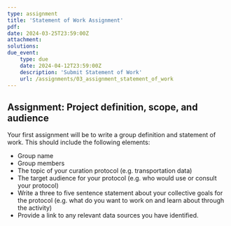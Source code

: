 ```yaml
---
type: assignment
title: 'Statement of Work Assignment'
pdf:
date: 2024-03-25T23:59:00Z
attachment:
solutions:
due_event:
    type: due
    date: 2024-04-12T23:59:00Z
    description: 'Submit Statement of Work'
    url: /assignments/03_assignment_statement_of_work
---
```

## Assignment: Project definition, scope, and audience
Your first assignment will be to write a group definition and statement of work. This should include the following elements:

- Group name
- Group members
- The topic of your curation protocol (e.g. transportation data)
- The target audience for your protocol (e.g. who would use or consult your protocol)
- Write a three to five sentence statement about your collective goals for the protocol (e.g. what do you want to work on and learn about through the activity)
- Provide a link to any relevant data sources you have identified.
